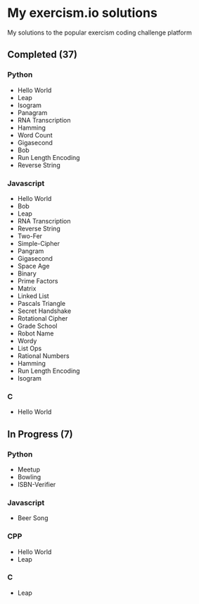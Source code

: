 # My exercism.io solutions
My solutions to the popular exercism coding challenge platform

## Completed (37)
### Python
* Hello World
* Leap
* Isogram
* Panagram
* RNA Transcription
* Hamming
* Word Count
* Gigasecond
* Bob
* Run Length Encoding
* Reverse String

### Javascript
* Hello World
* Bob
* Leap
* RNA Transcription
* Reverse String
* Two-Fer
* Simple-Cipher
* Pangram
* Gigasecond
* Space Age
* Binary
* Prime Factors
* Matrix
* Linked List
* Pascals Triangle
* Secret Handshake
* Rotational Cipher
* Grade School
* Robot Name
* Wordy
* List Ops
* Rational Numbers
* Hamming
* Run Length Encoding
* Isogram

### C
* Hello World

## In Progress (7)
### Python
* Meetup
* Bowling
* ISBN-Verifier

### Javascript
* Beer Song

### CPP
* Hello World
* Leap

### C
* Leap
